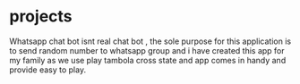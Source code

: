 # projects
Whatsapp chat bot isnt real chat bot , the sole purpose for this application is to send random number to 
whatsapp group and i have created this app for my family as we use play tambola cross state and app comes in handy and provide easy to play.
